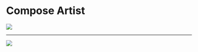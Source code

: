 # Compose Artist

![](https://media1.giphy.com/media/YBaF8V2v2UDY5YEFVW/giphy.gif)

-------------

![](https://media3.giphy.com/media/Ji1E4lCoWjgJFx6iMS/giphy.gif)
